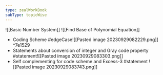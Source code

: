 ```yaml
---
type: zealWorkBook
subType: topicWise
---
```

![[Basic Number System]]
![[Find Base of Polynomial Equation]]

- Coding Scheme #edgeCase![[Pasted image 20230929082229.png]] ^7e1529
- Statements about conversion of integer and Gray code property #statement![[Pasted image 20230929083303.png]] 
- Self complementing for code scheme and Excess-3 #statement ![[Pasted image 20230929083743.png]]
